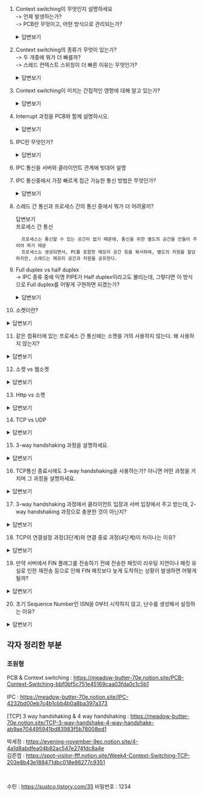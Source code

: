 
1. Context switching이 무엇인지 설명하세요 <br> 
    -> 언제 발생하는가? <br> 
    -> PCB란 무엇이고, 어떤 방식으로 관리되는가?

   <details>
       <summary>답변보기</summary>
       Q) Context switching이 무엇인지 설명하세요 
       <br>
       A) CPU가 이전의 프로세스 상태를 PCB에 보관하고, 또 다른 프로세스의 정보를 PCB에 읽어 레지스터에 적재하는 과정
       <br>
       <br>
       Q) 언제 발생하는가?
       <br>
       A) 주어진 time slice를 다 사용했거나, IO 작업을 해야하거나, 다른 리소스를 기다려야 하거나
       <br>
       <br>
       Q) PCB란 무엇이고, 어떤 방식으로 관리가 되는가?
       <br>
       A) 프로세스 메타데이터들을 저장해 놓는 곳, 한 PCB 안에는 한 프로세스의 정보가 담김. Linked list 방식으로 관리
   </details>

2. Context switching의 종류가 무엇이 있는가? <br>
   -> 두 개중에 뭐가 더 빠를까? <br>
   -> 스레드 컨텍스트 스위칭이 더 빠른 이유는 무엇인가?

   <details>
       <summary>답변보기</summary>
        Q) Context switching의 종류가 무엇이 있는가? 
       <br>
       A) 스레드 컨텍스트 스위칭, 프로세스 컨텍스트 스위칭
       <br>
       <br>
       Q) 스레드 컨텍스트 스위칭이 더 빠른 이유는?
       <br>
       A1) 쓰레드는 공유하는 영역이 많기 때문에 컨텍스트 스위칭이 빠르다. <br>
       A2) 프로세스 컨텍스트 스위칭이 일어났을 경우, 공유하는 데이터가 없으므로 캐쉬가 지금껏 쌓아 놓은 데이터들이 무너지고 새로 캐쉬정보를 쌓아야 한다. 이것이 프로세스 컨텍스트 스위칭에 부담이 되는 요소이다. <br> 반면, 쓰레드라면 저장된 캐쉬 데이터는 쓰레드가 바뀌어도 공유하는 데이터가 있으므로 의미있다. 그러므로 컨텍스트 스위칭이 빠른 것이다.
   </details>

3. Context switching이 미치는 간접적인 영향에 대해 알고 있는가?
   <details>
       <summary>답변보기</summary>
       캐시 오염 <br>
   
      https://youtu.be/Xh9Nt7y07FE
   
   </details>
   
4. Interrupt 과정을 PCB와 함께 설명하시오.

   <details>
       <summary>답변보기</summary>
      1. 입출력 장치는 CPU에 인터럽트 요청 신호를 보낸다. <br>
      2. CPU는 실행 사이클이 끝나고 명령어를 인출하기 전 항상 인터럽트 여부를 확인한다. <br>
      3. CPU는 인터럽트 요청을 확인하고 인터럽트 플래그를 통해 현재 인터럽트를 받아들일 수 있는지 여부를 확인한다. <br>
      4. 인터럽트를 받아들일 수 있다면 CPU는 지금까지의 작업을 PCB에 백업한다. <br>
      5. CPU는 인터럽트 벡터를 참조하여 인터럽트 서비스 루틴을 실행한다. <br>
      6. 인터럽트 서비스 루틴 실행이 끝나면 4번에서 백업해 둔 작업을 복구하여 실행을 재개한다.
   </details>

5. IPC란 무엇인가? 

   <details>
       <summary>답변보기</summary>
       프로세스의 통신을 위한 것
   </details>

6. IPC 통신을 서버와 클라이언트 관계에 빗대어 설명




7. IPC 통신중에서 가장 빠르게 접근 가능한 통신 방법은 무엇인가?

   <details>
       <summary>답변보기</summary>
         공뮤 메모리 방식. 중개자 없이 곧바로 메모리에 접근할 수 있기 때문에 가장 빠르다.
   </details>


8. 스레드 간 통신과 프로세스 간의 통신 중에서 뭐가 더 어려울끼?

    <detail>
       <summary>답변보기</summary>
         프로세스 간 통신

         프로세스는 통신할 수 있는 공간이 없기 때문에, 통신을 위한 별도의 공간을 만들어 주어야 하기 때문
         프로세스는 생성되면서, PC를 포함한 메모리 공간 등을 복사하여, 별도의 자원을 할당하지만, 스레드는 메모리 공간과 자원을 공유한다.
    </detail>


9. Full duplex vs half duplex <br>
   -> IPC 종류 중에 익명 PIPE가 Half duplex이라고도 불리는데, 그렇다면 이 방식으로 Full duplex를 어떻게 구현하면 되겠는가?

   <details>
       <summary>답변보기</summary>
       Q) Full duplex vs Half duplex <br>
       A) Full duplex는 전이중 통신, Half duplex는 반이중 통신
       <br>
       <br>
       Q) IPC 종류 중에 익명 PIPE가 반이중 통신이라고도 불리는데, 그렇다면 이방식으로 Full duplex를 어떻게 구현하면 되겠는가? <br>
       A) 2개의 파이프를 구성하여 구현한다.
   </details>

10. 소켓이란?

   <details>
       <summary>답변보기</summary>
       소켓은 두 응용 프로그램을 연결하는데 사용된다. 연결의 끝점을 소켓이라고 한다.
   </details>


11. 같은 컴퓨터에 있는 프로세스 간 통신에는 소켓을 거의 사용하지 않는다. 왜 사용하지 않는지?

   <details>
       <summary>답변보기</summary>
       소켓을 사용하려면 많은 전처리를 해야하기 때문에 다른 프로세스 간 통신방법보다 느리다.
   </details>


12. 소켓 vs 웹소켓

   <details>
       <summary>답변보기</summary>
       웹 소켓은 TCP 소켓과 구분되는 것이 아니라 소켓의 추상화된 형태이다.
      https://gusrb3164.github.io/web/2021/10/28/websocket-socket/
   </details>

13. Http vs 소켓

   <details>
       <summary>답변보기</summary>
       Http : 단방향 통신
       <br>
       Socket : 양방향 통신. Server와 Client가 특정 Port를 통해 연결을 유지하고 있어 실시간으로 양방향 통신을 할 수 있는 방식
   </details>


14. TCP vs UDP

   <details>
       <summary>답변보기</summary>
       - TCP <br>
       연결형 서비스로 3-way handshaking 과정을 통해 연결을 설정하기 때문에 높은 신뢰성을 보장하지만, 속도가 비교적 느리다는 단점이 있다.
      <br>
      - UDP <br>
      비연결형 서비스로 3-way handshaking을 사용하지 않기 때문에 신뢰성이 떨어지는 단점이 있지만, 데이터 수신 여부를 확인하지 않기 때문에 속도가 빠르다는 장점이 있다.
   </details>

15. 3-way handshaking 과정을 설명하세요.

   <details>
       <summary>답변보기</summary>
       1. 클라이언트가 서버에게 SYN 패킷을 보냄 <br>
      2. 서버가 SYN을 받고, 클라이언트로 받았다는 신호인 ACK와 SYN 패킷을 보냄 <br>
      3. 클라이언트는 서버의 응답은 ACK와 SYN 패킷을 받고, ACK를 서버로 보냄
   </details>   

16. TCP통신 종료시에도 3-way handshaking을 사용하는가? 아니면 어떤 과정을 거치며 그 과정을 설명하세요.

   <details>
       <summary>답변보기</summary>
       4-way handshaking을 사용한다. 4-way handshaking은 다음 과정을 거친다. <br><br>
      1. 클라이언트는 서버에게 연결을 종료한다는 FIN 플래그를 보낸다. <br>
      2. 서버는 FIN을 받고, 확인했다는 ACK를 클라이언트에게 보낸다. (이때 모든 데이터를 보내기 위해 CLOSE_WAIT 상태가 된다)<br>
      3. 데이터를 모두 보냈다면, 연결이 종료되었다는 FIN 플래그를 클라이언트에게 보낸다.<br>
      4. 클라이언트는 FIN을 받고, 확인했다는 ACK를 서버에게 보낸다. (아직 서버로부터 받지 못한 데이터가 있을 수 있으므로 TIME_WAIT을 통해 기다린다.)
   </details>


17. 3-way handshaking 과정에서 클라이언트 입장과 서버 입장에서 주고 받는데, 2-way handshaking 과정으로 충분한 것이 아닌지?

   <details>
       <summary>답변보기</summary>

       두 번의 전송으로 연결이 완료된 것 같지만, 이 과정은 클라이언트 입장에서 서버에게 패킷을 보내고 받을 수 있다는 확인밖에 할 수 없다.
       서버 입장에서는 클라이언트에게 패킷을 전송한 것이 잘 도착했는 지 알 수 없기 때문에 3-way handshaking 과정이 필요하다.
       서버도 클라이언트에게 SYN을 보내고, ACK를 받음으로써 완벽한 연결의 확인을 하는 과정이 있어야 한다. 

   </details>

18. TCP의 연결설정 과정(3단계)와 연결 종료 과정(4단계)이 차이나는 이유?

   <details>
       <summary>답변보기</summary>

       Client가 데이터 전송을 마쳤다고 하더라도 서버는 아직 보낼 데이터가 남아있을 수 있기 때문에 일단 FIN에 대한 ACK만 보내고, 데이터를 모두 전송한 후에 자신도 FIN에 대한 메시지를 보내기 때문이다.

   </details>

19. 만약 서버에서 FIN 플래그를 전송하기 전에 전송한 패킷이 라우팅 지연이나 패킷 유실로 인한 재전송 등으로 인해 FIN 패킷보다 늦게 도착하는 상황이 발생하면 어떻게 될까?

   <details>
       <summary>답변보기</summary>

       이런 현상에 대비하여, 클라이언트는 서버로부터 FIN 플래그를 수신하더라도 일정 시간(DEFAULT 240sec)동안 세션을 남겨두고 잉여 패킷을 기다리는 과정을 거친다
       (TIME_WAIT 과정)
   </details>

20. 초기 Sequence Number인 ISN을 0부터 시작하지 않고, 난수를 생성해서 설정하는 이유?

   <details>
       <summary>답변보기</summary>

       Connection을 맺을 때 사용하는 포트(Port)는 유한 범위 내에서 사용하고, 시간이 지남에 따라 재사용된다.
       따라서 두 통신 호스트가 과거에 사용된 포트 번호 쌍을 사용하는 가능성이 존재한다.
       서버 측에서는 패킷의 SYN을 보고, 패킷을 구분ㅅ하게 되는데, 난수가 아닌 순차적인 Number가 전송된다면, 이전의 Connection으로부터 오는 패킷으로 인식할 수 있다.
       이런 문제가 발생할 가능성을 줄이기 위해서 난수로 ISN을 설정한다.
   </details>



## 각자 정리한 부분

### 조원형

PCB & Context switching : https://meadow-butter-70e.notion.site/PCB-Context-Switching-bbf0bf5c751e45169caa03fda0c1c5b1
<br><br>
IPC : https://meadow-butter-70e.notion.site/IPC-4232bd00eb7c4b1cbb4b0a8ba397a373
<br><br>
[TCP] 3 way handshaking & 4 way handshaking : https://meadow-butter-70e.notion.site/TCP-3-way-handshake-4-way-handshake-ab9ae704495941bd83983f5b78008ed1


박세정 : https://evening-november-9ec.notion.site/4-4a1d8abdfea04b82ac547e274fdc8a4e
<br>
김준엽 : https://spot-visitor-fff.notion.site/Week4-Context-Switching-TCP-203e8b43e188471dbc018e86277c9351

<br>

수민 : https://sustco.tistory.com/35 비밀번호 : 1234
